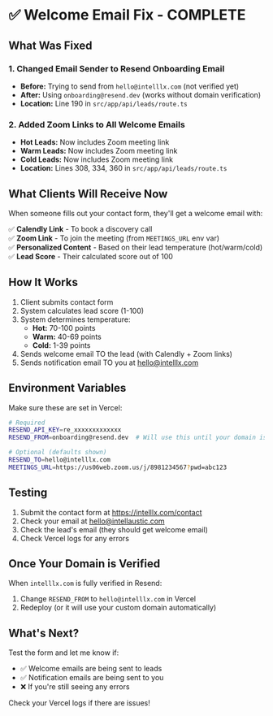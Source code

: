 # ✅ Welcome Email Fix - COMPLETE

## What Was Fixed

### 1. **Changed Email Sender to Resend Onboarding Email**
- **Before:** Trying to send from `hello@intelllx.com` (not verified yet)
- **After:** Using `onboarding@resend.dev` (works without domain verification)
- **Location:** Line 190 in `src/app/api/leads/route.ts`

### 2. **Added Zoom Links to All Welcome Emails**
- **Hot Leads:** Now includes Zoom meeting link
- **Warm Leads:** Now includes Zoom meeting link  
- **Cold Leads:** Now includes Zoom meeting link
- **Location:** Lines 308, 334, 360 in `src/app/api/leads/route.ts`

## What Clients Will Receive Now

When someone fills out your contact form, they'll get a welcome email with:

✅ **Calendly Link** - To book a discovery call  
✅ **Zoom Link** - To join the meeting (from `MEETINGS_URL` env var)  
✅ **Personalized Content** - Based on their lead temperature (hot/warm/cold)  
✅ **Lead Score** - Their calculated score out of 100  

## How It Works

1. Client submits contact form
2. System calculates lead score (1-100)
3. System determines temperature:
   - **Hot:** 70-100 points
   - **Warm:** 40-69 points
   - **Cold:** 1-39 points
4. Sends welcome email TO the lead (with Calendly + Zoom links)
5. Sends notification email TO you at hello@intelllx.com

## Environment Variables

Make sure these are set in Vercel:

```bash
# Required
RESEND_API_KEY=re_xxxxxxxxxxxxx
RESEND_FROM=onboarding@resend.dev  # Will use this until your domain is verified

# Optional (defaults shown)
RESEND_TO=hello@intelllx.com
MEETINGS_URL=https://us06web.zoom.us/j/8981234567?pwd=abc123
```

## Testing

1. Submit the contact form at https://intelllx.com/contact
2. Check your email at hello@intellaustic.com
3. Check the lead's email (they should get welcome email)
4. Check Vercel logs for any errors

## Once Your Domain is Verified

When `intelllx.com` is fully verified in Resend:

1. Change `RESEND_FROM` to `hello@intelllx.com` in Vercel
2. Redeploy (or it will use your custom domain automatically)

## What's Next?

Test the form and let me know if:
- ✅ Welcome emails are being sent to leads
- ✅ Notification emails are being sent to you
- ❌ If you're still seeing any errors

Check your Vercel logs if there are issues!

